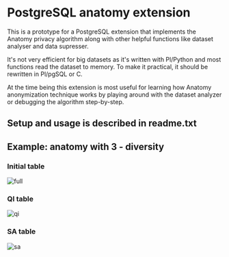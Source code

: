 # PostgreSQL anatomy extension
This is a prototype for a PostgreSQL extension that implements the Anatomy privacy algorithm along with other helpful functions like dataset analyser and data supresser.

It's not very efficient for big datasets as it's written with Pl/Python and most functions read the dataset to memory. To make it practical, it should be rewritten in Pl/pgSQL or C.

At the time being this extension is most useful for learning how Anatomy anonymization technique works by playing around with the dataset analyzer or debugging the algorithm step-by-step.

## Setup and usage is described in readme.txt


## Example: anatomy with 3 - diversity

### Initial table
![full](https://i.postimg.cc/qBbdZYXQ/Screenshot-2020-11-19-at-15-33-34.png)

### QI table
![qi](https://i.postimg.cc/VNBx9Hkq/Screenshot-2020-11-19-at-15-34-55.png)

### SA table
![sa](https://i.postimg.cc/Lspd1M24/Screenshot-2020-11-19-at-15-35-10.png)
